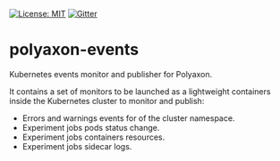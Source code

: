 [![License: MIT](https://img.shields.io/badge/License-MIT-yellow.svg)](LICENCE)
[![Gitter](https://img.shields.io/gitter/room/nwjs/nw.js.svg)](https://gitter.im/polyaxon/polyaxon)

# polyaxon-events

Kubernetes events monitor and publisher for Polyaxon.


It contains a set of monitors to be launched as a lightweight containers inside the Kubernetes cluster to monitor and publish:
 * Errors and warnings events for of the cluster namespace.
 * Experiment jobs pods status change.
 * Experiment jobs containers resources.
 * Experiment jobs sidecar logs.
